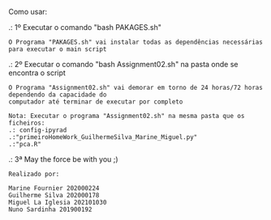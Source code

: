 Como usar:


.: 1º Executar o comando "bash PAKAGES.sh" 

	O Programa "PAKAGES.sh" vai instalar todas as dependências necessárias para executar o main script


.: 2º Executar o comando "bash Assignment02.sh" na pasta onde se encontra o script


	O Programa "Assignment02.sh" vai demorar em torno de 24 horas/72 horas dependendo da capacidade do
  	computador até terminar de executar por completo
	
	Nota: Executar o programa "Assignment02.sh" na mesma pasta que os ficheiros: 
	.: config-ipyrad
	.:"primeiroHomeWork_GuilhermeSilva_Marine_Miguel.py"
  	.:"pca.R"


.: 3ª May the force be with you ;)


	Realizado por:

	Marine Fournier 202000224
	Guilherme Silva 202000178
	Miguel La Iglesia 202101030
  	Nuno Sardinha 201900192
